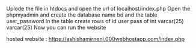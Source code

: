 Uplode the file in htdocs and open the url of localhost/index.php
Open the phpmyadmin and create the database name bd and the table user_password 
In the table create rows of id user pass of int varcar(25) varcar(25)
Now you can run the website 

hosted website : https://ashishamirneni.000webhostapp.com/index.php

